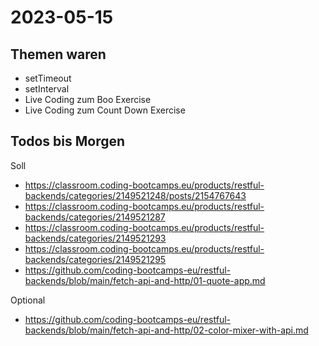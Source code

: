 # 2023-05-15

## Themen waren

- setTimeout
- setInterval
- Live Coding zum Boo Exercise
- Live Coding zum Count Down Exercise

## Todos bis Morgen

Soll

- https://classroom.coding-bootcamps.eu/products/restful-backends/categories/2149521248/posts/2154767643
- https://classroom.coding-bootcamps.eu/products/restful-backends/categories/2149521287
- https://classroom.coding-bootcamps.eu/products/restful-backends/categories/2149521293
- https://classroom.coding-bootcamps.eu/products/restful-backends/categories/2149521295
- https://github.com/coding-bootcamps-eu/restful-backends/blob/main/fetch-api-and-http/01-quote-app.md

Optional

- https://github.com/coding-bootcamps-eu/restful-backends/blob/main/fetch-api-and-http/02-color-mixer-with-api.md
